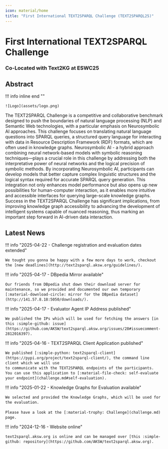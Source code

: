 ```yaml
---
icon: material/home
title: "First International TEXT2SPARQL Challenge (TEXT2SPARQL25)"
---
```

<!-- markdownlint-disable MD012 MD013 MD024 MD033 -->
# First International TEXT2SPARQL Challenge

### Co-Located with Text2KG at ESWC25

## Abstract

!!! info inline end ""

    ![Logo](assets/logo.png)

The TEXT2SPARQL Challenge is a competitive and collaborative benchmark designed to push the boundaries of natural language processing (NLP) and Semantic Web technologies, with a particular emphasis on Neurosymbolic AI approaches.
This challenge focuses on translating natural language questions into SPARQL queries, a structured query language for interacting with data in Resource Description Framework (RDF) formats, which are often used in knowledge graphs.
Neurosymbolic AI - a hybrid approach combining neural network-based models with symbolic reasoning techniques—plays a crucial role in this challenge by addressing both the interpretative power of neural networks and the logical precision of symbolic methods.
By incorporating Neurosymbolic AI, participants can develop models that better capture complex linguistic structures and the logical syntax required for accurate SPARQL query generation.
This integration not only enhances model performance but also opens up new possibilities for human-computer interaction, as it enables more intuitive and accessible interfaces for querying large-scale knowledge graphs.
Success in the TEXT2SPARQL Challenge has significant implications, from improving knowledge graph accessibility to advancing the development of intelligent systems capable of nuanced reasoning, thus marking an important step forward in AI-driven data interaction.

## Latest News

!!! info "2025-04-22 - Challenge registration and evaluation dates extended"

    We tought you gonna be happy with a few more days to work, checkout the [new deadlines](http://text2sparql.aksw.org/guidelines/).

!!! info "2025-04-17 - DBpedia Mirror available"

    Our friends from DBpedia shut down their download server for maintenance, so we provided and documented our own temporary [:material-download-circle: mirror for the DBpedia dataset](http://141.57.8.18:5050/downloads/).

!!! info "2025-04-17 - Evaluator Agent IP Address published"

    We published the IPs which will be used for fetching the answers [in this :simple-github: issue](https://github.com/AKSW/text2sparql.aksw.org/issues/28#issuecomment-2812016397).

!!! info "2025-04-16 - TEXT2SPARQL Client Application published"

    We published [:simple-python: text2sparql-client](https://pypi.org/project/text2sparql-client/), the command line client which we will use
    to communicate with the TEXT2SPARQL endpoints of the participants.
    You can use this application to [:material-file-check: self-evaluate your endpoint](challenge.md#self-evaluation).

!!! info "2025-01-22 - Knowledge Graphs for Evaluation available"

    We selected and provided the Knowledge Graphs, which will be used for the evaluation.

    Please have a look at the [:material-trophy: Challenge](challenge.md) page.

!!! info "2024-12-16 - Website online"

    text2sparql.aksw.org is online and can be managed over [this :simple-github: repository](https://github.com/AKSW/text2sparql.aksw.org).

